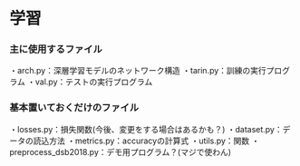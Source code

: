 
# 学習

### 主に使用するファイル
・arch.py：深層学習モデルのネットワーク構造
・tarin.py：訓練の実行プログラム
・val.py：テストの実行プログラム

### 基本置いておくだけのファイル
・losses.py：損失関数(今後、変更をする場合はあるかも？)
・dataset.py：データの読込方法
・metrics.py：accuracyの計算式
・utils.py：関数
・preprocess_dsb2018.py：デモ用プログラム？(マジで使わん)





